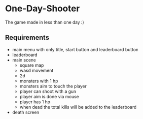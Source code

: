 # One-Day-Shooter
The game made in less than one day :)

## Requirements

- main menu with only title, start button and leaderboard button
- leaderboard
- main scene
    - square map
    - wasd movement
    - 2d
    - monsters with 1 hp
    - monsters aim to touch the player
    - player can shoot with a gun
    - player aim is done via mouse
    - player has 1 hp
    - when dead the total kills will be added to the leaderboard
- death screen